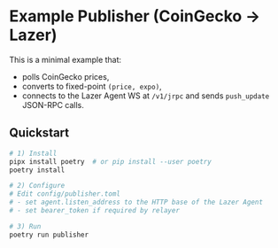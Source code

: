 # Example Publisher (CoinGecko → Lazer)

This is a minimal example that:
- polls CoinGecko prices,
- converts to fixed-point `(price, expo)`,
- connects to the Lazer Agent WS at `/v1/jrpc` and sends `push_update` JSON-RPC calls.

## Quickstart

```bash
# 1) Install
pipx install poetry  # or pip install --user poetry
poetry install

# 2) Configure
# Edit config/publisher.toml
# - set agent.listen_address to the HTTP base of the Lazer Agent
# - set bearer_token if required by relayer

# 3) Run
poetry run publisher